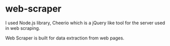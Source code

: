 # web-scraper
I used Node.js library, Cheerio which is a jQuery like tool for the server used in web scraping.

Web Scraper is built for data extraction from web pages.